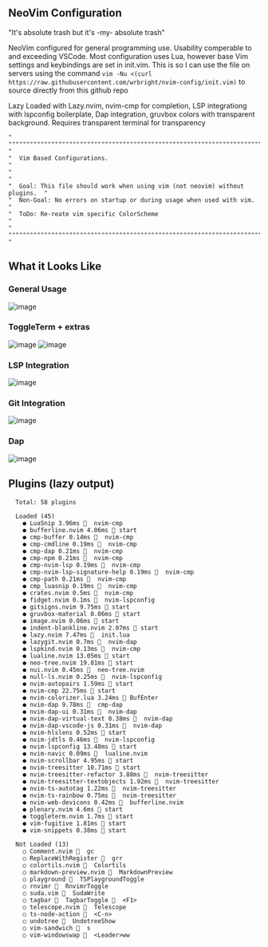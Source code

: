 ## NeoVim Configuration

"It's absolute trash but it's -my- absolute trash"

NeoVim configured for general programming use. Usability comperable to and exceeding VSCode. Most configuration uses Lua, however base Vim settings and keybindings are set in init.vim. This is so I can use the file on servers using the command ``vim -Nu <(curl https://raw.githubusercontent.com/wrbright/nvim-config/init.vim)`` to source directly from this github repo

Lazy Loaded with Lazy.nvim, nvim-cmp for completion, LSP integrationg with lspconfig boilerplate, Dap integration, gruvbox colors with transparent background. Requires transparent terminal for transparency

```
" """""""""""""""""""""""""""""""""""""""""""""""""""""""""""""""""""""""""" "
"  Vim Based Configurations.                                                 "
"                                                                            "
"  Goal: This file should work when using vim (not neovim) without plugins.  "
"  Non-Goal: No errors on startup or during usage when used with vim.        "
"  ToDo: Re-reate vim specific ColorScheme                                   "
" """""""""""""""""""""""""""""""""""""""""""""""""""""""""""""""""""""""""" "
```

## What it Looks Like

### General Usage
![image](https://user-images.githubusercontent.com/55282244/227053398-78597a9e-19e4-46b2-8c7b-dd749e41f9ef.png)

### ToggleTerm + extras
![image](https://user-images.githubusercontent.com/55282244/227053539-29a461a2-ae71-4e9d-9ae8-b5038109fe7b.png)
![image](https://user-images.githubusercontent.com/55282244/227054369-c7d07e12-73a8-4b3d-8b01-660042b14070.png)

### LSP Integration
![image](https://user-images.githubusercontent.com/55282244/227053951-e9945c5a-8844-4a44-8835-c5822c2da710.png)

### Git Integration
![image](https://user-images.githubusercontent.com/55282244/227054160-12591aad-f4ec-48dd-83ad-55ea2b33bad6.png)

### Dap

![image](https://user-images.githubusercontent.com/55282244/227055214-0bd29846-6ed5-42a4-a987-021d3dea9988.png)

## Plugins (lazy output)

```
  Total: 58 plugins
  
  Loaded (45)
    ● LuaSnip 3.96ms   nvim-cmp
    ● bufferline.nvim 4.06ms  start
    ● cmp-buffer 0.14ms   nvim-cmp
    ● cmp-cmdline 0.19ms   nvim-cmp
    ● cmp-dap 0.21ms   nvim-cmp
    ● cmp-npm 0.21ms   nvim-cmp
    ● cmp-nvim-lsp 0.19ms   nvim-cmp
    ● cmp-nvim-lsp-signature-help 0.19ms   nvim-cmp
    ● cmp-path 0.21ms   nvim-cmp
    ● cmp_luasnip 0.19ms   nvim-cmp
    ● crates.nvim 0.5ms   nvim-cmp
    ● fidget.nvim 0.1ms   nvim-lspconfig
    ● gitsigns.nvim 9.75ms  start
    ● gruvbox-material 0.06ms  start
    ● image.nvim 0.06ms  start
    ● indent-blankline.nvim 2.07ms  start
    ● lazy.nvim 7.47ms   init.lua
    ● lazygit.nvim 0.7ms   nvim-dap
    ● lspkind.nvim 0.13ms   nvim-cmp
    ● lualine.nvim 13.05ms  start
    ● neo-tree.nvim 19.81ms  start
    ● nui.nvim 0.45ms   neo-tree.nvim
    ● null-ls.nvim 0.25ms   nvim-lspconfig
    ● nvim-autopairs 1.59ms  start
    ● nvim-cmp 22.75ms  start
    ● nvim-colorizer.lua 3.24ms  BufEnter
    ● nvim-dap 9.78ms   cmp-dap
    ● nvim-dap-ui 0.31ms   nvim-dap
    ● nvim-dap-virtual-text 0.38ms   nvim-dap
    ● nvim-dap-vscode-js 0.31ms   nvim-dap
    ● nvim-hlslens 0.52ms  start
    ● nvim-jdtls 0.46ms   nvim-lspconfig
    ● nvim-lspconfig 13.48ms  start
    ● nvim-navic 0.09ms   lualine.nvim
    ● nvim-scrollbar 4.95ms  start
    ● nvim-treesitter 10.71ms  start
    ● nvim-treesitter-refactor 3.88ms   nvim-treesitter
    ● nvim-treesitter-textobjects 1.92ms   nvim-treesitter
    ● nvim-ts-autotag 1.22ms   nvim-treesitter
    ● nvim-ts-rainbow 0.75ms   nvim-treesitter
    ● nvim-web-devicons 0.42ms   bufferline.nvim
    ● plenary.nvim 4.6ms  start
    ● toggleterm.nvim 1.7ms  start
    ● vim-fugitive 1.81ms  start
    ● vim-snippets 0.38ms  start
  
  Not Loaded (13)
    ○ Comment.nvim   gc
    ○ ReplaceWithRegister   grr
    ○ colortils.nvim   Colortils
    ○ markdown-preview.nvim   MarkdownPreview
    ○ playground   TSPlaygroundToggle
    ○ rnvimr   RnvimrToggle
    ○ suda.vim   SudaWrite
    ○ tagbar   TagbarToggle   <F1>
    ○ telescope.nvim   Telescope
    ○ ts-node-action   <C-n>
    ○ undotree   UndotreeShow
    ○ vim-sandwich   s
    ○ vim-windowswap   <Leader>ww

